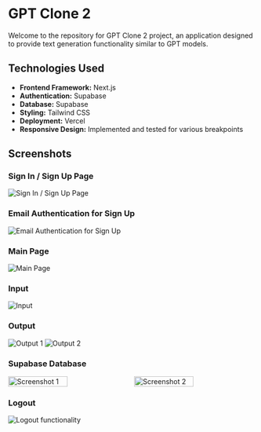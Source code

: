 # GPT Clone 2

Welcome to the repository for GPT Clone 2 project, an application designed to provide text generation functionality similar to GPT models.

## Technologies Used

- **Frontend Framework:** Next.js
- **Authentication:** Supabase
- **Database:** Supabase
- **Styling:** Tailwind CSS
- **Deployment:** Vercel
- **Responsive Design:** Implemented and tested for various breakpoints

## Screenshots

### Sign In / Sign Up Page
![Sign In / Sign Up Page](https://github.com/meeku18/gptclone2/assets/97672118/394950c0-87f6-4a37-b15a-65175560a4e2)

### Email Authentication for Sign Up
![Email Authentication for Sign Up](https://github.com/meeku18/gptclone2/assets/97672118/c3b25334-0726-49c4-8631-ff26018acdab)

### Main Page
![Main Page](https://github.com/meeku18/gptclone2/assets/97672118/cd524ef2-b83b-48f1-89d4-c37a5dd80042)

### Input
![Input](https://github.com/meeku18/gptclone2/assets/97672118/ed055b5d-c21d-4a2b-ac13-f041ae5d85eb)

### Output
![Output 1](https://github.com/meeku18/gptclone2/assets/97672118/8d266c18-7d55-40c9-a1b2-dc370c01a53f)
![Output 2](https://github.com/meeku18/gptclone2/assets/97672118/61f4c5da-d387-4770-89df-93d9b34fdebf)

### Supabase Database
<div style="display:flex;justify-content:space-between;">
    <img width="49%" alt="Screenshot 1" src="https://github.com/meeku18/gptclone2/assets/97672118/113b7399-8ecf-407d-8869-6f17aec965b4">
    <img width="49%" alt="Screenshot 2" src="https://github.com/meeku18/gptclone2/assets/97672118/7681a49b-32e8-4f4f-84e5-7b9efa0f5cf3">
</div>

### Logout
![Logout functionality](https://github.com/meeku18/gptclone2/assets/97672118/0d191eb9-1659-4f02-a92b-5ce42182412c)
